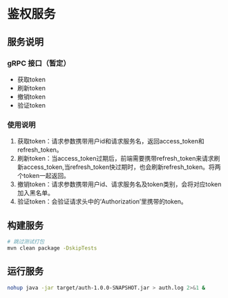 # 鉴权服务

## 服务说明

### gRPC 接口（暂定）
* 获取token
* 刷新token
* 撤销token
* 验证token

### 使用说明
1. 获取token：请求参数携带用户id和请求服务名，返回access_token和refresh_token。
2. 刷新token：当access_token过期后，前端需要携带refresh_token来请求刷新access_token,当refresh_token快过期时，也会刷新refresh_token。将两个token一起返回。
3. 撤销token：请求参数携带用户id、请求服务名及token类别，会将对应token加入黑名单。
4. 验证token：会验证请求头中的‘Authorization’里携带的token。

## 构建服务
```bash
# 跳过测试打包
mvn clean package -DskipTests
```

## 运行服务
```bash
nohup java -jar target/auth-1.0.0-SNAPSHOT.jar > auth.log 2>&1 &
```
